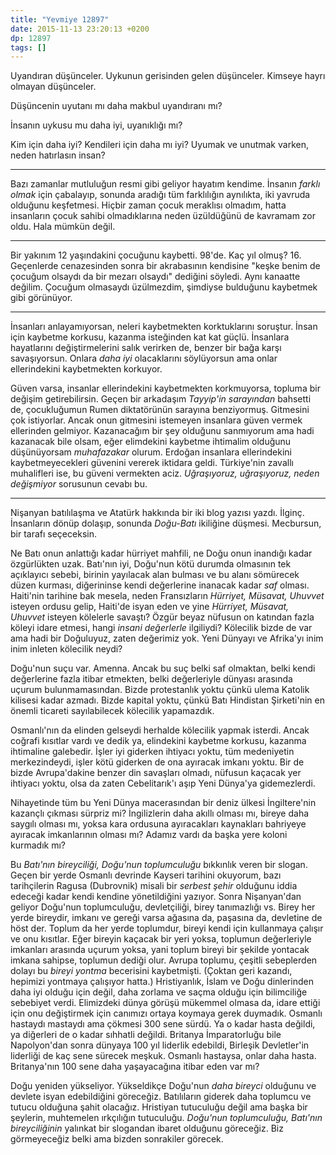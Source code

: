 ```yaml
---
title: "Yevmiye 12897"
date: 2015-11-13 23:20:13 +0200
dp: 12897
tags: []
---
```


Uyandıran düşünceler. Uykunun gerisinden gelen düşünceler. Kimseye hayrı olmayan
düşünceler.

Düşüncenin uyutanı mı daha makbul uyandıranı mı?

İnsanın uykusu mu daha iyi, uyanıklığı mı?

Kim için daha iyi? Kendileri için daha mı iyi? Uyumak ve unutmak varken, neden
hatırlasın insan?

--------------

Bazı zamanlar mutluluğun resmi gibi geliyor hayatım kendime. İnsanın *farklı
olmak* için çabalayıp, sonunda aradığı tüm farklılığın aynılıkta, iki yavruda
olduğunu keşfetmesi. Hiçbir zaman çocuk meraklısı olmadım, hatta insanların
çocuk sahibi olmadıklarına neden üzüldüğünü de kavramam zor oldu. Hala mümkün
değil.

--------------

Bir yakınım 12 yaşındakini çocuğunu kaybetti. 98'de. Kaç yıl olmuş? 16.
Geçenlerde cenazesinden sonra bir akrabasının kendisine "keşke benim de çocuğum
olsaydı da bir mezarı olsaydı" dediğini söyledi. Aynı kanaatte değilim. Çocuğum
olmasaydı üzülmezdim, şimdiyse bulduğunu kaybetmek gibi görünüyor.

--------------

İnsanları anlayamıyorsan, neleri kaybetmekten korktuklarını soruştur.  İnsan
için kaybetme korkusu, kazanma isteğinden kat kat güçlü. İnsanlara hayatlarını
değiştirmelerini salık verirken de, benzer bir bağa karşı savaşıyorsun. Onlara
*daha iyi* olacaklarını söylüyorsun ama onlar ellerindekini kaybetmekten
korkuyor.

Güven varsa, insanlar ellerindekini kaybetmekten korkmuyorsa, topluma bir
değişim getirebilirsin. Geçen bir arkadaşım *Tayyip'in sarayından* bahsetti de,
çocukluğumun Rumen diktatörünün sarayına benziyormuş.  Gitmesini çok
istiyorlar. Ancak onun gitmesini istemeyen insanlara güven vermek ellerinden
gelmiyor. Kazanacağım bir şey olduğunu sanmıyorum ama hadi kazanacak bile olsam,
eğer elimdekini kaybetme ihtimalim olduğunu düşünüyorsam *muhafazakar*
olurum. Erdoğan insanlara ellerindekini kaybetmeyecekleri güvenini vererek
iktidara geldi. Türkiye'nin zavallı muhalifleri ise, bu güveni vermekten
aciz. *Uğraşıyoruz, uğraşıyoruz, neden değişmiyor* sorusunun cevabı bu.

--------------

Nişanyan batılılaşma ve Atatürk hakkında bir iki blog yazısı yazdı.
İlginç. İnsanların dönüp dolaşıp, sonunda *Doğu-Batı* ikiliğine düşmesi.
Mecbursun, bir tarafı seçeceksin.

Ne Batı onun anlattığı kadar hürriyet mahfili, ne Doğu onun inandığı
kadar özgürlükten uzak. Batı'nın iyi, Doğu'nun kötü durumda olmasının
tek açıklayıcı sebebi, birinin yayılacak alan bulması ve bu alanı
sömürecek düzen kurması, diğerininse kendi değerlerine inanacak kadar
*saf* olması. Haiti'nin tarihine bak mesela, neden Fransızların
*Hürriyet, Müsavat, Uhuvvet* isteyen ordusu gelip, Haiti'de isyan eden
ve yine *Hürriyet, Müsavat, Uhuvvet* isteyen kölelerle savaştı? Özgür
beyaz nüfusun on katından fazla köleyi idare etmesi, hangi *insani
değerlerle* ilgiliydi? Kölecilik bizde de var ama hadi bir Doğuluyuz,
zaten değerimiz yok. Yeni Dünyayı ve Afrika'yı inim inim inleten
kölecilik neydi?

Doğu'nun suçu var. Amenna. Ancak bu suç belki saf olmaktan, belki kendi
değerlerine fazla itibar etmekten, belki değerleriyle dünyası arasında uçurum
bulunmamasından. Bizde protestanlık yoktu çünkü ulema Katolik kilisesi kadar
azmadı. Bizde kapital yoktu, çünkü Batı Hindistan Şirketi'nin en önemli ticareti
sayılabilecek kölecilik yapamazdık.

Osmanlı'nın da elinden gelseydi herhalde kölecilik yapmak isterdi. Ancak coğrafi
kısıtlar vardı ve dedik ya, elindekini kaybetme korkusu, kazanma ihtimaline
galebedir. İşler iyi giderken ihtiyacı yoktu, tüm medeniyetin merkezindeydi,
işler kötü giderken de ona ayıracak imkanı yoktu. Bir de bizde Avrupa'dakine
benzer din savaşları olmadı, nüfusun kaçacak yer ihtiyacı yoktu, olsa da zaten
Cebelitarık'ı aşıp Yeni Dünya'ya gidemezlerdi.

Nihayetinde tüm bu Yeni Dünya macerasından bir deniz ülkesi İngiltere'nin
kazançlı çıkması sürpriz mi? İngilizlerin daha akıllı olması mı, bireye daha
saygılı olması mı, yoksa kara ordusuna ayıracakları kaynakları bahriyeye
ayıracak imkanlarının olması mı?  Adamız vardı da başka yere koloni kurmadık mı?

Bu *Batı'nın bireyciliği, Doğu'nun toplumculuğu* bıkkınlık veren bir
slogan. Geçen bir yerde Osmanlı devrinde Kayseri tarihini okuyorum, bazı
tarihçilerin Ragusa (Dubrovnik) misali bir *serbest şehir* olduğunu iddia
edeceği kadar kendi kendine yönetildiğini yazıyor. Sonra Nişanyan'dan geliyor
Doğu'nun toplumculuğu, devletçiliği, birey tanımazlığı vs. Birey her yerde
bireydir, imkanı ve gereği varsa ağasına da, paşasına da, devletine de höst
der. Toplum da her yerde toplumdur, bireyi kendi için kullanmaya çalışır ve onu
kısıtlar. Eğer bireyin kaçacak bir yeri yoksa, toplumun değerleriyle imkanları
arasında uçurum yoksa, yani toplum bireyi bir şekilde yontacak imkana sahipse,
toplumun dediği olur. Avrupa toplumu, çeşitli sebeplerden dolayı bu *bireyi
yontma* becerisini kaybetmişti. (Çoktan geri kazandı, hepimizi yontmaya
çalışıyor hatta.)  Hristiyanlık, İslam ve Doğu dinlerinden daha iyi olduğu için
değil, daha zorlama ve saçma olduğu için bilimciliğe sebebiyet verdi. Elimizdeki
dünya görüşü mükemmel olmasa da, idare ettiği için onu değiştirmek için canımızı
ortaya koymaya gerek duymadık. Osmanlı hastaydı mastaydı ama çökmesi 300 sene
sürdü. Ya o kadar hasta değildi, ya diğerleri de o kadar sıhhatli
değildi. Britanya İmparatorluğu bile Napolyon'dan sonra dünyaya 100 yıl liderlik
edebildi, Birleşik Devletler'in liderliği de kaç sene sürecek meşkuk. Osmanlı
hastaysa, onlar daha hasta.  Britanya'nın 100 sene daha yaşayacağına itibar eden
var mı?

Doğu yeniden yükseliyor. Yükseldikçe Doğu'nun *daha bireyci* olduğunu ve devlete
isyan edebildiğini göreceğiz. Batılıların giderek daha toplumcu ve tutucu
olduğuna şahit olacağız. Hristiyan tutuculuğu değil ama başka bir şeylerin,
muhtemelen ırkçılığın tutuculuğu. *Doğu'nun toplumculuğu, Batı'nın
bireyciliğinin* yalınkat bir slogandan ibaret olduğunu göreceğiz. Biz
görmeyeceğiz belki ama bizden sonrakiler görecek.

